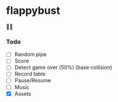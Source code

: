 # flappybust
🦀🦋

### Todo

- [ ] Random pipe
- [ ] Score
- [ ] Detect game over (50%) (base collision)
- [ ] Record table
- [ ] Pause/Resume
- [ ] Music
- [x] Assets
